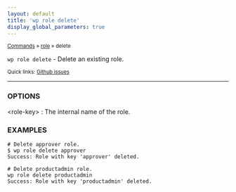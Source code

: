 ```yaml
---
layout: default
title: 'wp role delete'
display_global_parameters: true
---
```


<small>[Commands](/commands/) &raquo; [role](/commands/role/) &raquo; delete</small>

`wp role delete` - Delete an existing role.

<small>Quick links: <a href="https://github.com/wp-cli/wp-cli/issues?q=is%3Aopen+label%3Acommand%3Arole-delete+sort%3Aupdated-desc">Github issues</a></small>

<hr />

### OPTIONS

&lt;role-key&gt;
: The internal name of the role.

### EXAMPLES

    # Delete approver role.
    $ wp role delete approver
    Success: Role with key 'approver' deleted.

    # Delete productadmin role.
    wp role delete productadmin
    Success: Role with key 'productadmin' deleted.



